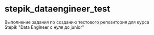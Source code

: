 # stepik_dataengineer_test
Выполнение задания по созданию тестового репозитория для курса Stepik "Data Engineer с нуля до junior"
